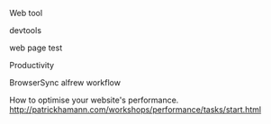 Web tool


devtools

web page test

Productivity

BrowserSync
alfrew workflow

How to optimise your website's performance.
http://patrickhamann.com/workshops/performance/tasks/start.html

